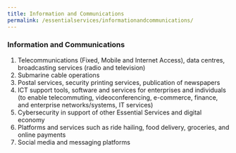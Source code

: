 ```yaml
---
title: Information and Communications
permalink: /essentialservices/informationandcommunications/
---
```


### **Information and Communications**

1. Telecommunications (Fixed, Mobile and Internet Access), data centres, broadcasting services (radio and television)
2. Submarine cable operations
3. Postal services, security printing services, publication of newspapers
4. ICT support tools, software and services for enterprises and individuals (to enable telecommuting, videoconferencing, e-commerce, finance, and enterprise networks/systems, IT services)
5. Cybersecurity in support of other Essential Services and digital economy
6. Platforms and services such as ride hailing, food delivery, groceries, and online payments
7. Social media and messaging platforms
